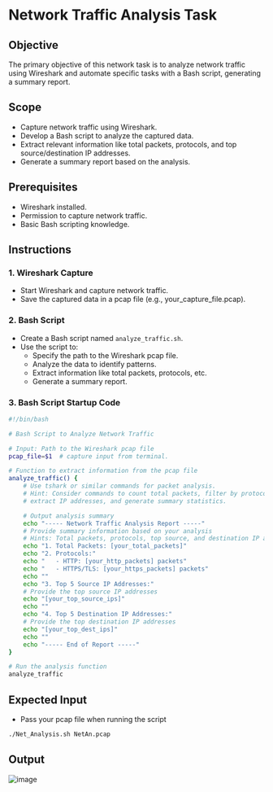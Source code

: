 # Network Traffic Analysis Task

## Objective
The primary objective of this network task is to analyze network traffic using Wireshark and automate specific tasks with a Bash script, generating a summary report.

## Scope
- Capture network traffic using Wireshark.
- Develop a Bash script to analyze the captured data.
- Extract relevant information like total packets, protocols, and top source/destination IP addresses.
- Generate a summary report based on the analysis.

## Prerequisites
- Wireshark installed.
- Permission to capture network traffic.
- Basic Bash scripting knowledge.

## Instructions
### 1. Wireshark Capture
- Start Wireshark and capture network traffic.
- Save the captured data in a pcap file (e.g., your_capture_file.pcap).

### 2. Bash Script
- Create a Bash script named `analyze_traffic.sh`.
- Use the script to:
  - Specify the path to the Wireshark pcap file.
  - Analyze the data to identify patterns.
  - Extract information like total packets, protocols, etc.
  - Generate a summary report.

### 3. Bash Script Startup Code
```bash
#!/bin/bash

# Bash Script to Analyze Network Traffic

# Input: Path to the Wireshark pcap file
pcap_file=$1  # capture input from terminal.

# Function to extract information from the pcap file
analyze_traffic() {
    # Use tshark or similar commands for packet analysis.
    # Hint: Consider commands to count total packets, filter by protocols (HTTP, HTTPS/TLS),
    # extract IP addresses, and generate summary statistics.

    # Output analysis summary
    echo "----- Network Traffic Analysis Report -----"
    # Provide summary information based on your analysis
    # Hints: Total packets, protocols, top source, and destination IP addresses.
    echo "1. Total Packets: [your_total_packets]"
    echo "2. Protocols:"
    echo "   - HTTP: [your_http_packets] packets"
    echo "   - HTTPS/TLS: [your_https_packets] packets"
    echo ""
    echo "3. Top 5 Source IP Addresses:"
    # Provide the top source IP addresses
    echo "[your_top_source_ips]"
    echo ""
    echo "4. Top 5 Destination IP Addresses:"
    # Provide the top destination IP addresses
    echo "[your_top_dest_ips]"
    echo ""
    echo "----- End of Report -----"
}

# Run the analysis function
analyze_traffic
```

## Expected Input
- Pass your pcap file when running the script
```cmd
./Net_Analysis.sh NetAn.pcap 
```

## Output
![image](https://github.com/bahrawyyy/Embedded-Linux/assets/71684437/8575bcbc-1325-4517-9dc4-12b129bac363)

